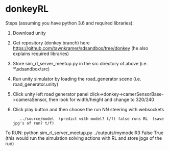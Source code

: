 # donkeyRL
Steps (assuming you have python 3.6 and required libraries):
1. Download unity
2. Get repository (donkey branch) here https://github.com/tawnkramer/sdsandbox/tree/donkey  (he also explains required libraries)
3. Store sim_rl_server_meetup.py in the src directory of above (i.e. *\sdsandbox\src)
4. Run unity simulator by loading the road_generator scene (i.e. road_generator.unity)
5. Click unity left road generator panel click->donkey->camerSensorBase->cameraSensor, then look for width/height and change to 320/240
6. Click play button and then choose the run NN steering with websockets
   
          ../source/model  (predict with model? t/f) false runs RL  (save jpg's of run? t/f) 
To RUN: python sim_rl_server_meetup.py ../outputs/mymodelR3 False True     (this would run the simulation solving actions with RL and store jpgs of the run)    

